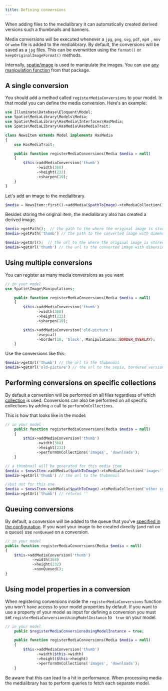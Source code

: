 ```yaml
---
title: Defining conversions
---
```


When adding files to the medialibrary it can automatically created derived versions such a thumbnails and banners.

Media conversions will be executed whenever  a `jpg`, `png`, `svg`, `pdf`, `mp4 `, `mov` or `webm` file is added to the medialibrary. By default, the conversions will be saved as a `jpg` files. This can be overwritten using the `format()` or `keepOriginalImageFormat()` methods.

Internally, [spatie/image](https://docs.spatie.be/image/v1/) is used to manipulate the images. You can use [any manipulation function](https://docs.spatie.be/image) from that package.

## A single conversion

You should add a method called `registerMediaConversions` to your model. In that model you can define the media conversion. Here's an example:

```php
use Illuminate\Database\Eloquent\Model;
use Spatie\MediaLibrary\Models\Media;
use Spatie\MediaLibrary\HasMedia\Interfaces\HasMedia;
use Spatie\MediaLibrary\HasMedia\HasMediaTrait;

class NewsItem extends Model implements HasMedia
{
    use HasMediaTrait;

    public function registerMediaConversions(Media $media = null)
    {
        $this->addMediaConversion('thumb')
              ->width(368)
              ->height(232)
              ->sharpen(10);
    }
}
```

Let's add an image to the medialibrary.

```php
$media = NewsItem::first()->addMedia($pathToImage)->toMediaCollection();
```

Besides storing the original item, the medialibrary also has created a derived image.

```php
$media->getPath();  // the path to the where the original image is stored
$media->getPath('thumb') // the path to the converted image with dimensions 368x232

$media->getUrl();  // the url to the where the original image is stored
$media->getUrl('thumb') // the url to the converted image with dimensions 368x232
```

## Using multiple conversions

You can register as many media conversions as you want

```php
// in your model
use Spatie\Image\Manipulations;

    public function registerMediaConversions(Media $media = null)
    {
        $this->addMediaConversion('thumb')
              ->width(368)
              ->height(232)
              ->sharpen(10);

        $this->addMediaConversion('old-picture')
              ->sepia()
              ->border(10, 'black', Manipulations::BORDER_OVERLAY);
    }
```

Use the conversions like this:

```php
$media->getUrl('thumb') // the url to the thubmnail
$media->getUrl('old-picture') // the url to the sepia, bordered version
```

## Performing conversions on specific collections

By default a conversion will be performed on all files regardless of which [collection](https://docs.spatie.be/laravel-medialibrary/v6/basic-usage/working-with-collections) is used.  Conversions can also be performed on all specific collections by adding a call to  `performOnCollections`.

This is how that looks like in the model:

```php
// in your model
    public function registerMediaConversions(Media $media = null)
    {
        $this->addMediaConversion('thumb')
              ->width(368)
              ->height(232)
              ->performOnCollections('images', 'downloads');
    }
```


```php
// a thumbnail will be generated for this media item
$media = $newsItem->addMedia($pathToImage)->toMediaCollection('images');
$media->getUrl('thumb') // the url to the thubmnail

//but not for this one
$media = $newsItem->addMedia($pathToImage)->toMediaCollection('other collection');
$media->getUrl('thumb') // returns ''
```

## Queuing conversions

By default, a conversion will be added to the queue that you've [specified in the configuration](https://docs.spatie.be/laravel-medialibrary/v6/installation-setup). If you want your image to be created directly (and not on a queue) use `nonQueued` on a conversion.

```php
// in your model
public function registerMediaConversions(Media $media = null)
{
    $this->addMediaConversion('thumb')
            ->width(368)
            ->height(232)
            ->nonQueued();
}
```


## Using model properties in a conversion

When registering conversions inside the `registerMediaConversions` function you won't have access to your model properties by default. If you want to use a property of your model as input for defining a conversion you must set `registerMediaConversionsUsingModelInstance` to `
true` on your model.

```php
// in your model
    public $registerMediaConversionsUsingModelInstance = true;

    public function registerMediaConversions(Media $media = null)
    {
        $this->addMediaConversion('thumb')
              ->width($this->width)
              ->height($this->height)
              ->performOnCollections('images', 'downloads');
    }
```

Be aware that this can lead to a hit in performance. When processing media the medialibrary has to perform queries to fetch each separate model.
